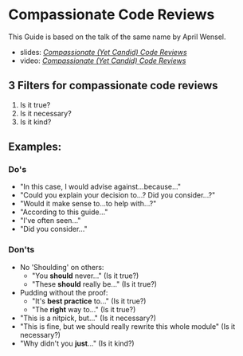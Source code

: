 # Compassionate Code Reviews

This Guide is based on the talk of the same name by April Wensel.

- slides: [_Compassionate (Yet Candid) Code Reviews_](https://www.slideshare.net/AprilWensel/compassionate-yet-candid-code-reviews)
- video: [_Compassionate (Yet Candid) Code Reviews_](https://youtu.be/Ea8EiIPZvh0)

## 3 Filters for compassionate code reviews
1. Is it true?
2. Is it necessary?
3. Is it kind?

## Examples: 

### Do's
- "In this case, I would advise against...because..."
- "Could you explain your decision to...? Did you consider...?"
- "Would it make sense to...to help with...?"
- "According to this guide..."
- "I've often seen..."
- "Did you consider..."

### Don'ts
- No 'Shoulding' on others:
  - "You **should** never..." (Is it true?)
  - "These **should** really be..." (Is it true?)
- Pudding without the proof:
  - "It's **best practice** to..." (Is it true?)
  - "The **right** way to..." (Is it true?)
- "This is a nitpick, but..." (Is it necessary?)
- "This is fine, but we should really rewrite this whole module" (Is it necessary?)
- "Why didn't you **just**..." (Is it kind?)
